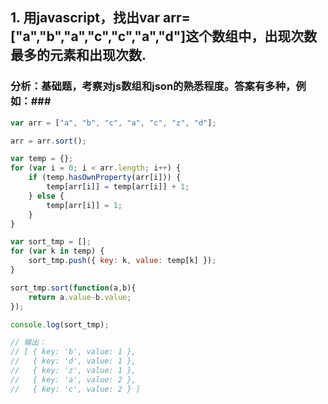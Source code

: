 

## 1. 用javascript，找出var arr=["a","b","a","c","c","a","d"]这个数组中，出现次数最多的元素和出现次数.  ## 
### 分析：基础题，考察对js数组和json的熟悉程度。答案有多种，例如：###  
```javascript  
var arr = ["a", "b", "c", "a", "c", "z", "d"];

arr = arr.sort();

var temp = {};
for (var i = 0; i < arr.length; i++) {
    if (temp.hasOwnProperty(arr[i])) {
        temp[arr[i]] = temp[arr[i]] + 1;
    } else {
        temp[arr[i]] = 1;
    }
}

var sort_tmp = [];
for (var k in temp) {
    sort_tmp.push({ key: k, value: temp[k] });
}

sort_tmp.sort(function(a,b){
	return a.value-b.value;
});

console.log(sort_tmp);  

// 输出：
// [ { key: 'b', value: 1 },
//   { key: 'd', value: 1 },
//   { key: 'z', value: 1 },
//   { key: 'a', value: 2 },
//   { key: 'c', value: 2 } ]
```  

